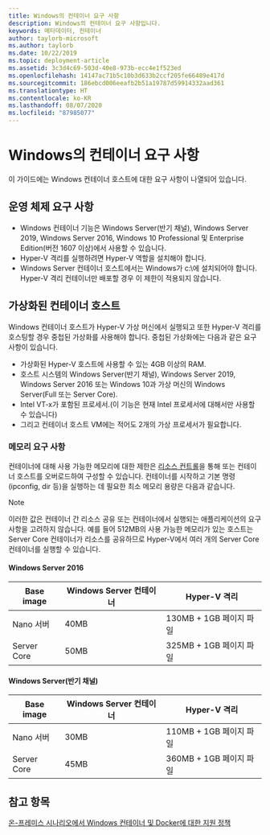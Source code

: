 ```yaml
---
title: Windows의 컨테이너 요구 사항
description: Windows의 컨테이너 요구 사항입니다.
keywords: 메타데이터, 컨테이너
author: taylorb-microsoft
ms.author: taylorb
ms.date: 10/22/2019
ms.topic: deployment-article
ms.assetid: 3c3d4c69-503d-40e8-973b-ecc4e1f523ed
ms.openlocfilehash: 14147ac71b5c10b3d633b2ccf205fe66489e417d
ms.sourcegitcommit: 186ebcd006eeafb2b51a19787d59914332aad361
ms.translationtype: HT
ms.contentlocale: ko-KR
ms.lasthandoff: 08/07/2020
ms.locfileid: "87985077"
---
```

# <a name="windows-container-requirements"></a>Windows의 컨테이너 요구 사항

이 가이드에는 Windows 컨테이너 호스트에 대한 요구 사항이 나열되어 있습니다.

## <a name="operating-system-requirements"></a>운영 체제 요구 사항

- Windows 컨테이너 기능은 Windows Server(반기 채널), Windows Server 2019, Windows Server 2016, Windows 10 Professional 및 Enterprise Edition(버전 1607 이상)에서 사용할 수 있습니다.
- Hyper-V 격리를 실행하려면 Hyper-V 역할을 설치해야 합니다.
- Windows Server 컨테이너 호스트에서는 Windows가 c:\에 설치되어야 합니다. Hyper-V 격리 컨테이너만 배포할 경우 이 제한이 적용되지 않습니다.

## <a name="virtualized-container-hosts"></a>가상화된 컨테이너 호스트

Windows 컨테이너 호스트가 Hyper-V 가상 머신에서 실행되고 또한 Hyper-V 격리를 호스팅할 경우 중첩된 가상화를 사용해야 합니다. 중첩된 가상화에는 다음과 같은 요구 사항이 있습니다.

- 가상화된 Hyper-V 호스트에 사용할 수 있는 4GB 이상의 RAM.
- 호스트 시스템의 Windows Server(반기 채널), Windows Server 2019, Windows Server 2016 또는 Windows 10과 가상 머신의 Windows Server(Full 또는 Server Core).
- Intel VT-x가 포함된 프로세서.(이 기능은 현재 Intel 프로세서에 대해서만 사용할 수 있습니다)
- 그리고 컨테이너 호스트 VM에는 적어도 2개의 가상 프로세서가 필요합니다.

### <a name="memory-requirements"></a>메모리 요구 사항

컨테이너에 대해 사용 가능한 메모리에 대한 제한은 [리소스 컨트롤](https://docs.microsoft.com/virtualization/windowscontainers/manage-containers/resource-controls)을 통해 또는 컨테이너 호스트를 오버로드하여 구성할 수 있습니다.  컨테이너를 시작하고 기본 명령(ipconfig, dir 등)을 실행하는 데 필요한 최소 메모리 용량은 다음과 같습니다.

>[!NOTE]
>이러한 값은 컨테이너 간 리소스 공유 또는 컨테이너에서 실행되는 애플리케이션의 요구 사항을 고려하지 않습니다.  예를 들어 512MB의 사용 가능한 메모리가 있는 호스트는 Server Core 컨테이너가 리소스를 공유하므로 Hyper-V에서 여러 개의 Server Core 컨테이너를 실행할 수 있습니다.

#### <a name="windows-server-2016"></a>Windows Server 2016

| Base image  | Windows Server 컨테이너 | Hyper-V 격리    |
| ----------- | ------------------------ | -------------------- |
| Nano 서버 | 40MB                     | 130MB + 1GB 페이지 파일 |
| Server Core | 50MB                     | 325MB + 1GB 페이지 파일 |

#### <a name="windows-server-semi-annual-channel"></a>Windows Server(반기 채널)

| Base image  | Windows Server 컨테이너 | Hyper-V 격리    |
| ----------- | ------------------------ | -------------------- |
| Nano 서버 | 30MB                     | 110MB + 1GB 페이지 파일 |
| Server Core | 45MB                     | 360MB + 1GB 페이지 파일 |

## <a name="see-also"></a>참고 항목

[온-프레미스 시나리오에서 Windows 컨테이너 및 Docker에 대한 지원 정책](https://support.microsoft.com/help/4489234/support-policy-for-windows-containers-and-docker-on-premises)
